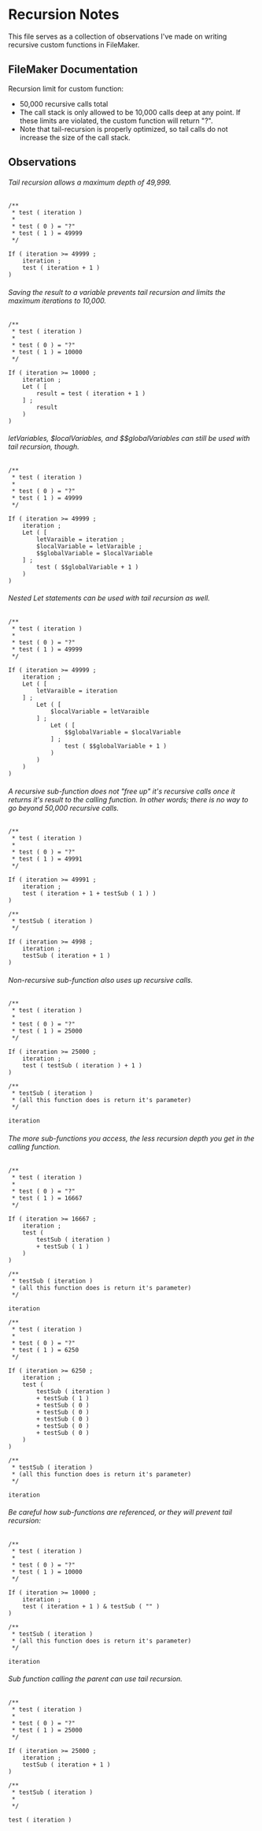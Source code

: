 Recursion Notes
===============

This file serves as a collection of observations I've made on writing recursive custom functions in FileMaker.


FileMaker Documentation
-----------------------

Recursion limit for custom function:

* 50,000 recursive calls total
* The call stack is only allowed to be 10,000 calls deep at any point. If these limits are violated, the custom function will return "?".
* Note that tail-recursion is properly optimized, so tail calls do not increase the size of the call stack.


Observations
------------

###### <a name="1">Tail recursion allows a maximum depth of 49,999.</a>

```
/**
 * test ( iteration )
 *
 * test ( 0 ) = "?"
 * test ( 1 ) = 49999
 */

If ( iteration >= 49999 ;
	iteration ;
	test ( iteration + 1 )
)
```


###### <a name="2">Saving the result to a variable prevents tail recursion and limits the maximum iterations to 10,000.</a>

```
/**
 * test ( iteration )
 *
 * test ( 0 ) = "?"
 * test ( 1 ) = 10000
 */

If ( iteration >= 10000 ;
	iteration ;
	Let ( [
		result = test ( iteration + 1 )
	] ;
		result
	)
)
```


###### <a name="3">letVariables, $localVariables, and $$globalVariables can still be used with tail recursion, though.</a>

```
/**
 * test ( iteration )
 *
 * test ( 0 ) = "?"
 * test ( 1 ) = 49999
 */

If ( iteration >= 49999 ;
	iteration ;
	Let ( [
		letVaraible = iteration ;
		$localVariable = letVaraible ;
		$$globalVariable = $localVariable
	] ;
		test ( $$globalVariable + 1 )
	)
)
```


###### <a name="4">Nested Let statements can be used with tail recursion as well.</a>

```
/**
 * test ( iteration )
 *
 * test ( 0 ) = "?"
 * test ( 1 ) = 49999
 */

If ( iteration >= 49999 ;
	iteration ;
	Let ( [
		letVaraible = iteration
	] ;
		Let ( [
			$localVariable = letVaraible
		] ;
			Let ( [
				$$globalVariable = $localVariable
			] ;
				test ( $$globalVariable + 1 )
			)
		)
	)
)
```


###### <a name="5">A recursive sub-function does not "free up" it's recursive calls once it returns it's result to the calling function. In other words; there is no way to go beyond 50,000 recursive calls.</a>

```
/**
 * test ( iteration )
 *
 * test ( 0 ) = "?"
 * test ( 1 ) = 49991
 */

If ( iteration >= 49991 ;
	iteration ;
	test ( iteration + 1 + testSub ( 1 ) )
)

/**
 * testSub ( iteration )
 */

If ( iteration >= 4998 ;
	iteration ;
	testSub ( iteration + 1 )
)
```


###### <a name="6">Non-recursive sub-function also uses up recursive calls.</a>

```
/**
 * test ( iteration )
 *
 * test ( 0 ) = "?"
 * test ( 1 ) = 25000
 */

If ( iteration >= 25000 ;
	iteration ;
	test ( testSub ( iteration ) + 1 )
)

/**
 * testSub ( iteration )
 * (all this function does is return it's parameter)
 */

iteration
```


###### <a name="7">The more sub-functions you access, the less recursion depth you get in the calling function.</a>

```
/**
 * test ( iteration )
 *
 * test ( 0 ) = "?"
 * test ( 1 ) = 16667
 */

If ( iteration >= 16667 ;
	iteration ;
	test (
		testSub ( iteration )
		+ testSub ( 1 )
	)
)

/**
 * testSub ( iteration )
 * (all this function does is return it's parameter)
 */

iteration
```

```
/**
 * test ( iteration )
 *
 * test ( 0 ) = "?"
 * test ( 1 ) = 6250
 */

If ( iteration >= 6250 ;
	iteration ;
	test (
		testSub ( iteration )
		+ testSub ( 1 )
		+ testSub ( 0 )
		+ testSub ( 0 )
		+ testSub ( 0 )
		+ testSub ( 0 )
		+ testSub ( 0 )
	)
)

/**
 * testSub ( iteration )
 * (all this function does is return it's parameter)
 */

iteration
```


###### <a name="8">Be careful how sub-functions are referenced, or they will prevent tail recursion:</a>

```
/**
 * test ( iteration )
 *
 * test ( 0 ) = "?"
 * test ( 1 ) = 10000
 */

If ( iteration >= 10000 ;
	iteration ;
	test ( iteration + 1 ) & testSub ( "" )
)

/**
 * testSub ( iteration )
 * (all this function does is return it's parameter)
 */

iteration
```


###### <a name="9">Sub function calling the parent can use tail recursion.</a>

```
/**
 * test ( iteration )
 *
 * test ( 0 ) = "?"
 * test ( 1 ) = 25000 
 */

If ( iteration >= 25000 ;
    iteration ;
    testSub ( iteration + 1 )
)

/**
 * testSub ( iteration )
 *
 */

test ( iteration )
```
